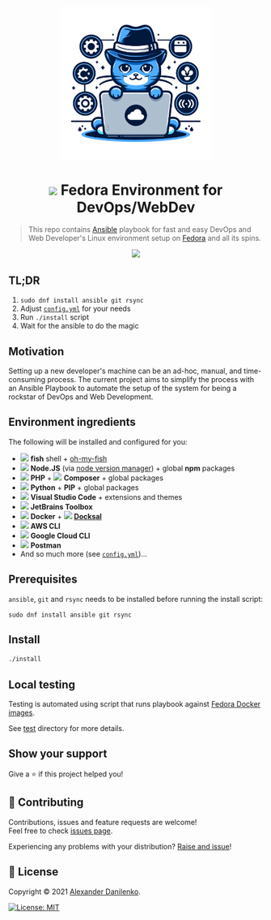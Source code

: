 <p align="center">
  <img alt="Repository logo" src="./logo.png" width="60%" />
</p>

<h1 align="center"><img src="https://cdn.svgporn.com/logos/fedora.svg" height="22" /> <strong>Fedora</strong> Environment for DevOps/WebDev</h1>

> This repo contains [Ansible](https://www.ansible.com/) playbook for fast and easy DevOps and Web Developer's Linux environment setup on [Fedora](https://getfedora.org/) and all its spins.

<p align="center">
  <a href="https://github.com/alexander-danilenko/fedora-environment/actions/workflows/test.yml">
    <img src="https://github.com/alexander-danilenko/fedora-environment/actions/workflows/test.yml/badge.svg?branch=main" />
  </a>
</p>

## TL;DR

1. `sudo dnf install ansible git rsync`
2. Adjust [`config.yml`](config.yml) for your needs
3. Run `./install` script
4. Wait for the ansible to do the magic

## Motivation

Setting up a new developer's machine can be an ad-hoc, manual, and time-consuming process. The current project aims to simplify the process with an Ansible Playbook to automate the setup of the system for being a rockstar of DevOps and Web Development.

## Environment ingredients 

The following will be installed and configured for you:

- <img src="https://upload.wikimedia.org/wikipedia/commons/d/d8/Fish-shell-logo-ascii.svg" height="14" /> **fish** shell + [oh-my-fish](https://github.com/oh-my-fish/oh-my-fish)
- <img src="https://cdn.svgporn.com/logos/nodejs-icon.svg" height="14"> **Node.JS** (via [node version manager](https://github.com/nvm-sh/nvm)) + global **npm** packages
- <img src="https://cdn.svgporn.com/logos/php.svg" height="14"> **PHP** +  <img src="https://cdn.svgporn.com/logos/composer.svg" height="14"> **Composer** + global packages
- <img src="https://cdn.svgporn.com/logos/python.svg" height="14"> **Python** + **PIP** + global packages
- <img src="https://cdn.svgporn.com/logos/visual-studio-code.svg" height="14"> **Visual Studio Code** + extensions and themes
- <img src="https://cdn.svgporn.com/logos/jetbrains.svg" height="14"> **JetBrains Toolbox**
- <img src="https://cdn.svgporn.com/logos/docker-icon.svg" height="14"> **Docker** + <img src="https://d33wubrfki0l68.cloudfront.net/96d4dedb7aa3fbf371d01d3356a97ec463b23e04/ca713/images/docksal-mark-color.svg" height="14"> [**Docksal**](https://docksal.io/)
- <img src="https://cdn.svgporn.com/logos/aws.svg" height="14"> **AWS CLI**
- <img src="https://cdn.svgporn.com/logos/google-cloud.svg" height="14"> **Google Cloud CLI**
- <img src="https://cdn.svgporn.com/logos/postman.svg" height="14"> **Postman**
- And so much more (see [`config.yml`](config.yml))...

## Prerequisites

`ansible`, `git` and `rsync` needs to be installed before running the install script:

```
sudo dnf install ansible git rsync
```

## Install

```sh
./install
```

## Local testing

Testing is automated using script that runs playbook against [Fedora Docker images](https://hub.docker.com/_/fedora).

See [test](./test) directory for more details.

## Show your support

Give a ⭐️ if this project helped you!

## 🤝 Contributing

Contributions, issues and feature requests are welcome!<br />Feel free to check [issues page](https://github.com/alexander-danilenko/fedora-environment/issues). 

Experiencing any problems with your distribution? [Raise and issue](https://github.com/alexander-danilenko/fedora-environment/issues/new)!


## 📝 License

Copyright © 2021 [Alexander Danilenko](https://github.com/alexander-danilenko).<br />

<p>
  <a href="./LICENSE" target="_blank">
    <img alt="License: MIT" src="https://img.shields.io/badge/License-MIT-green.svg" />
  </a>
</p>
